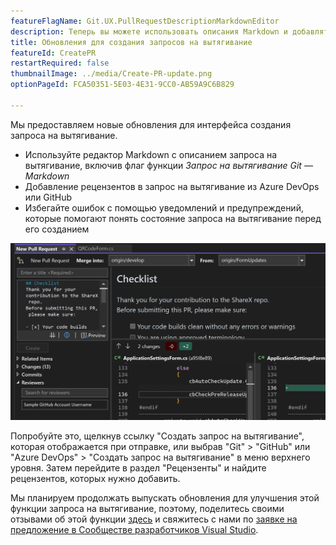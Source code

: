 ```yaml
---
featureFlagName: Git.UX.PullRequestDescriptionMarkdownEditor
description: Теперь вы можете использовать описания Markdown и добавлять рецензентов в запросы на вытягивание в Visual Studio.
title: Обновления для создания запросов на вытягивание
featureId: CreatePR
restartRequired: false
thumbnailImage: ../media/Create-PR-update.png
optionPageId: FCA50351-5E03-4E31-9CC0-AB59A9C6B829

---
```



Мы предоставляем новые обновления для интерфейса создания запроса на вытягивание. 
- Используйте редактор Markdown с описанием запроса на вытягивание, включив флаг функции *Запрос на вытягивание Git — Markdown*
- Добавление рецензентов в запрос на вытягивание из Azure DevOps или GitHub
- Избегайте ошибок с помощью уведомлений и предупреждений, которые помогают понять состояние запроса на вытягивание перед его созданием

![Создание запроса на вытягивание с обновлениями](../media/Create-PR-update.png "Создание запроса на вытягивание")

Попробуйте это, щелкнув ссылку "Создать запрос на вытягивание", которая отображается при отправке, или выбрав "Git" > "GitHub" или "Azure DevOps" > "Создать запрос на вытягивание" в меню верхнего уровня. Затем перейдите в раздел "Рецензенты" и найдите рецензентов, которых нужно добавить.

Мы планируем продолжать выпускать обновления для улучшения этой функции запроса на вытягивание, поэтому, поделитесь своими отзывами об этой функции [здесь](https://aka.ms/createPR) и свяжитесь с нами по [заявке на предложение в Сообществе разработчиков Visual Studio](https://developercommunity.visualstudio.com/t/cant-create-pull-request-in-visual-studio-with-new/1017696).
